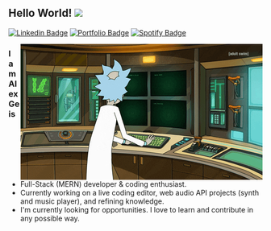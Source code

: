 ## Hello World! <img src="https://media.giphy.com/media/IThjAlJnD9WNO/giphy.gif" width="80px"></h2>

[![Linkedin Badge](https://img.shields.io/badge/-Alex%20Geis-blue?style=flat-square&logo=Linkedin&logoColor=white&link=https://www.linkedin.com/in/alexngeis/)](https://www.linkedin.com/in/alexngeis/)
[![Portfolio Badge](https://img.shields.io/badge/-PORTFOLIO-blueviolet?style=flat-square&logoColor=white&link=https://geis-portfolio.herokuapp.com/)](https://geis-portfolio.herokuapp.com/)
[![Spotify Badge](https://img.shields.io/badge/-MUSIC-brightgreen?style=flat-square&logo=Spotify&logoColor=white&link=https://open.spotify.com/artist/41yri20ft220T9dx4A6mWa?si=RcNrK1skRQqBNTJlS44dWQ)](https://open.spotify.com/artist/41yri20ft220T9dx4A6mWa?si=RcNrK1skRQqBNTJlS44dWQ)
<!-- <a href="https://github.com/alexgeis">
  <img align="left" alt="Alex's Github" width="22px" src="https://cdn.jsdelivr.net/npm/simple-icons@v3/icons/github.svg" />
</a> -->
<!-- <a href="https://t.me/darshanjain01">
  <img align="left" alt="Darshan's Telegram" width="22px" src="https://cdn.jsdelivr.net/npm/simple-icons@v3/icons/telegram.svg" />
</a> -->
<img align="right" alt="GIF" src="https://github.com/darshan-jain/darshan-jain/blob/master/rick.gif" />

### I am Alex Geis
- Full-Stack (MERN) developer & coding enthusiast.
- Currently working on a live coding editor, web audio API projects (synth and music player), and refining knowledge.
- I'm currently looking for opportunities. I love to learn and contribute in any possible way.

<!-- ⭐️ From [Alex Geis](https://github.com/alexgeis) -->
